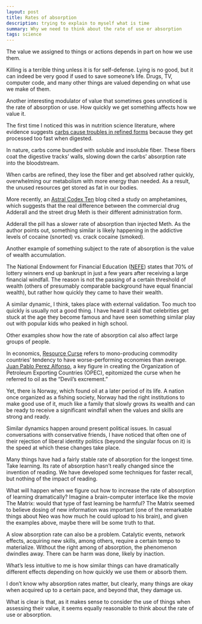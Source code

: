 ```yaml
---
layout: post
title: Rates of absorption
description: trying to explain to myself what is time
summary: Why we need to think about the rate of use or absorption
tags: science
---
```


The value we assigned to things or actions depends in part on how we use them. 

Killing is a terrible thing unless it is for self-defense. Lying is no good, but it can indeed be very good if used to save someone’s life. Drugs, TV, computer code, and many other things are valued depending on what use we make of them.

Another interesting modulator of value that sometimes goes unnoticed is the rate of absorption or use. How quickly we get something affects how we value it. 

The first time I noticed this was in nutrition science literature, where evidence suggests [carbs cause troubles in refined forms](https://www.amazon.com/Fat-Chance-Beating-Against-Processed/dp/0142180432) because they get processed too fast when digested.

 In nature, carbs come bundled with soluble and insoluble fiber. These fibers coat the digestive tracks’ walls, slowing down the carbs’ absorption rate into the bloodstream. 

When carbs are refined, they lose the fiber and get absolved rather quickly, overwhelming our metabolism with more energy than needed. As a result, the unused resources get stored as fat in our bodies.

More recently, an [Astral Codex Ten](https://astralcodexten.substack.com/p/know-your-amphetamines?token=eyJ1c2VyX2lkIjoyMjAxNTcsInBvc3RfaWQiOjMxODQ1NTU0LCJfIjoiNDdLSnkiLCJpYXQiOjE2MTE3ODc2MTcsImV4cCI6MTYxMTc5MTIxNywiaXNzIjoicHViLTg5MTIwIiwic3ViIjoicG9zdC1yZWFjdGlvbiJ9.U4NQ033EHQ-c3BDbSiAHvY_Ir3a4Sad9JzIxYao64lA) blog cited a study on amphetamines, which suggests that the real difference between the commercial drug Adderall and the street drug Meth is their different administration form. 

Adderall the pill has a slower rate of absorption than injected Meth. As the author points out, something similar is likely happening in the addictive levels of cocaine (snorted) vs. crack cocaine (smoked).

Another example of something subject to the rate of absorption is the value of wealth accumulation. 

The National Endowment for Financial Education ([NEFE](https://www.nefe.org/news/2018/01/research-statistic-on-financial-windfalls-and-bankruptcy.aspx#:~:text=DENVER%20%E2%80%94%20Over%20the%20past%20couple,receiving%20a%20large%20financial%20windfall.)) states that 70% of lottery winners end up bankrupt in just a few years after receiving a large financial windfall.  The reason is not the passing of a certain threshold of wealth (others of presumably comparable background have equal financial wealth), but rather how quickly they came to have their wealth. 

A similar dynamic, I think, takes place with external validation. Too much too quickly is usually not a good thing. I have heard it said that celebrities get stuck at the age they become famous and have seen something similar play out with popular kids who peaked in high school. 

Other examples show how the rate of absorption cal also affect large groups of people. 

In economics,  [Resource Curse](https://en.wikipedia.org/wiki/Resource_curse) refers to mono-producing commodity countries’ tendency to have worse-performing economies than average. [Juan Pablo Perez Alfonso](https://en.wikipedia.org/wiki/Juan_Pablo_P%C3%A9rez_Alfonzo), a key figure in creating the Organization of Petroleum Exporting Countries (OPEC), epitomized the curse when he referred to oil as the “Devil’s excrement.”

Yet, there is Norway, which found oil at a later period of its life. A nation once organized as a fishing society, Norway had the right institutions to make good use of it, much like a family that slowly grows its wealth and can be ready to receive a significant windfall when the values and skills are strong and ready.

Similar dynamics happen around present political issues. In casual conversations with conservative friends, I have noticed that often one of their rejection of liberal identity politics (beyond the singular focus on it) is the speed at which these changes take place. 

Many things have had a fairly stable rate of absorption for the longest time. Take learning. Its rate of absorption hasn’t really changed since the invention of reading. We have developed some techniques for faster recall, but nothing of the impact of reading.

What will happen when we figure out how to increase the rate of absorption of learning dramatically? Imagine a brain-computer interface like the movie The Matrix: would that type of fast learning be harmful? The Matrix seemed to believe dosing of new information was important (one of the remarkable things about Neo was how much he could upload to his brain), and given the examples above, maybe there will be some truth to that.

A slow absorption rate can also be a problem. Catalytic events, network effects, acquiring new skills, among others, require a certain tempo to materialize. Without the right among of absorption, the phenomenon dwindles away. There can be harm was done, likely by inaction. 

What’s less intuitive to me is how similar things can have dramatically different effects depending on how quickly we use them or absorb them.

I don’t know why absorption rates matter, but clearly, many things are okay when acquired up to a certain pace, and beyond that, they damage us.  

What is clear is that, as it makes sense to consider the use of things when assessing their value, it seems equally reasonable to think about the rate of use or absorption.